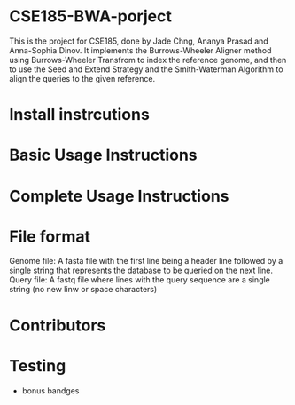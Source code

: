 # CSE185-BWA-porject
This is the project for CSE185, done by Jade Chng, Ananya Prasad and Anna-Sophia Dinov. It implements the Burrows-Wheeler Aligner method using Burrows-Wheeler Transfrom to index the reference genome, and then to use the Seed and Extend Strategy and the Smith-Waterman Algorithm to align the queries to the given reference.

# Install instrcutions

# Basic Usage Instructions 

# Complete Usage Instructions 

# File format 
Genome file: A fasta file with the first line being a header line followed by a single string that represents the database to be queried on the next line.\
Query file: A fastq file where lines with the query sequence are a single string (no new linw or space characters)

# Contributors 

# Testing 

* bonus bandges

